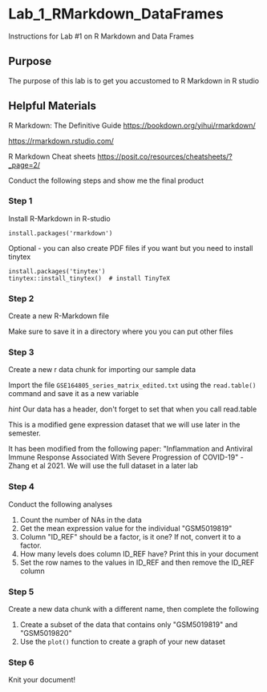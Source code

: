 # Lab_1_RMarkdown_DataFrames
Instructions for Lab #1 on R Markdown and Data Frames

## Purpose 
The purpose of this lab is to get you accustomed to R Markdown in R studio

## Helpful Materials
R Markdown: The Definitive Guide
<https://bookdown.org/yihui/rmarkdown/>

<https://rmarkdown.rstudio.com/>

R Markdown Cheat sheets
<https://posit.co/resources/cheatsheets/?_page=2/>

Conduct the following steps and show me the final product

### Step 1
Install R-Markdown in R-studio

```install.packages('rmarkdown')```

Optional - you can also create PDF files if you want but you need to install tinytex

```
install.packages('tinytex')
tinytex::install_tinytex()  # install TinyTeX
```

### Step 2
Create a new R-Markdown file

Make sure to save it in a directory where you you can put other files

### Step 3

Create a new r data chunk for importing our sample data

Import the file ```GSE164805_series_matrix_edited.txt``` using the ```read.table()``` command and save it as a new variable

_hint_ Our data has a header, don't forget to set that when you call read.table

This is a modified gene expression dataset that we will use later in the semester.

It has been modified from the following paper: "Inflammation and Antiviral Immune Response Associated With Severe Progression of COVID-19" - Zhang et al 2021. We will use the full dataset in a later lab

### Step 4

Conduct the following analyses 

1. Count the number of NAs in the data
2. Get the mean expression value for the individual "GSM5019819"
3. Column "ID_REF" should be a factor, is it one? If not, convert it to a factor.
4. How many levels does column ID_REF have? Print this in your document
5. Set the row names to the values in ID_REF and then remove the ID_REF column


### Step 5

Create a new data chunk with a different name, then complete the following

1. Create a subset of the data that contains only "GSM5019819" and "GSM5019820"
2. Use the ```plot()``` function to create a graph of your new dataset


### Step 6

Knit your document! 


